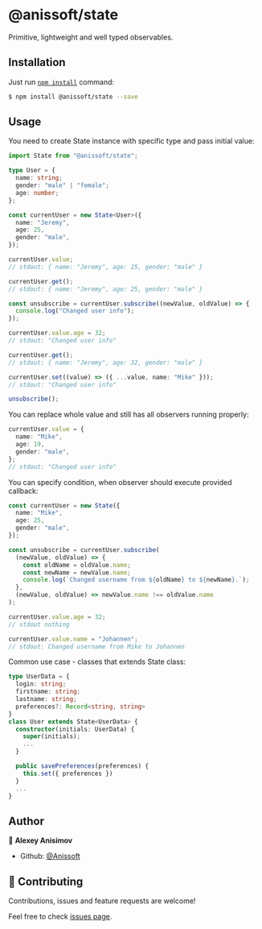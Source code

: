 # @anissoft/state

Primitive, lightweight and well typed observables.

## Installation

Just run [`npm install`](https://docs.npmjs.com/getting-started/installing-npm-packages-locally) command:

```bash
$ npm install @anissoft/state --save
```

## Usage

You need to create State instance with specific type and pass initial value:

```typescript
import State from "@anissoft/state";

type User = {
  name: string;
  gender: "male" | "female";
  age: number;
};

const currentUser = new State<User>({
  name: "Jeremy",
  age: 25,
  gender: "male",
});

currentUser.value;
// stdout: { name: "Jeremy", age: 25, gender: "male" }

currentUser.get();
// stdout: { name: "Jeremy", age: 25, gender: "male" }

const unsubscribe = currentUser.subscribe((newValue, oldValue) => {
  console.log("Changed user info");
});

currentUser.value.age = 32;
// stdout: "Changed user info"

currentUser.get();
// stdout: { name: "Jeremy", age: 32, gender: "male" }

currentUser.set((value) => ({ ...value, name: "Mike" }));
// stdout: "Changed user info"

unsubscribe();
```

You can replace whole value and still has all observers running properly:

```typescript
currentUser.value = {
  name: "Mike",
  age: 19,
  gender: "male",
};
// stdout: "Changed user info"
```

You can specify condition, when observer should execute provided callback:

```typescript
const currentUser = new State({
  name: "Mike",
  age: 25,
  gender: "male",
});

const unsubscribe = currentUser.subscribe(
  (newValue, oldValue) => {
    const oldName = oldValue.name;
    const newName = newValue.name;
    console.log(`Changed username from ${oldName} to ${newName}.`);
  },
  (newValue, oldValue) => newValue.name !== oldValue.name
);

currentUser.value.age = 32;
// stdout nothing

currentUser.value.name = "Johannen";
// stdout: Changed username from Mike to Johannen
```

Common use case - classes that extends State class:

```typescript
type UserData = {
  login: string;
  firstname: string;
  lastname: string;
  preferences?: Record<string, string>
}
class User extends State<UserData> {
  constructor(initials: UserData) {
    super(initials);
    ...
  }

  public savePreferences(preferences) {
    this.set({ preferences })
  }
  ...
}
```

## Author

👤 **Alexey Anisimov**

- Github: [@Anissoft](https://github.com/Anissoft)

## 🤝 Contributing

Contributions, issues and feature requests are welcome!

Feel free to check [issues page](https://github.com/Anissoft/js-libs/issues).
